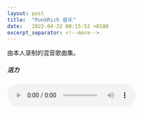 ```yaml
---
layout: post
title:  "PunkRich 音乐"
date:   2022-04-22 00:15:52 +0100
excerpt_separator: <!--more-->
---
```


由本人录制的混音歌曲集。

##### 活力

<audio
        controls
        src="../assets/audio/pr01.wav">
            Your browser does not support the
            <code>audio</code> element.
    </audio>